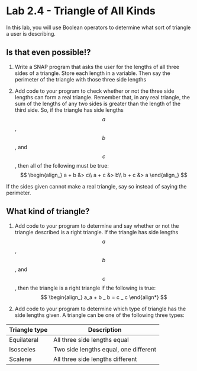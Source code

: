 <!--- REVISED -->
# Lab 2.4 - Triangle of All Kinds  <!-- Formerly 2.5 -->

In this lab, you will use Boolean operators to determine what sort of triangle a user is describing.

## Is that even possible!?

1.  Write a SNAP program that asks the user for the lengths of all three sides of a triangle.  Store each length in a variable.  Then say the perimeter of the triangle with those three side lengths

2.  Add code to your program to check whether or not the three side lengths can form a real triangle.  Remember that, in any real triangle, the sum of the lengths of any two sides is greater than the length of the third side.  So, if the triangle has side lengths $$a$$, $$b$$, and $$c$$, then all of the following must be true:
    <br/>
    $$
    \begin{align_}
    a + b &> c\\
    a + c &> b\\
    b + c &> a
    \end{align_}
    $$

If the sides given cannot make a real triangle, say so instead of saying the perimeter.

## What kind of triangle?

1.  Add code to your program to determine and say whether or not the triangle described is a right triangle.  If the triangle has side lengths $$a$$, $$b$$, and $$c$$, then the triangle is a right triangle if the following is true:
    <br/>
    $$
    \begin{align_}
    a_a + b _ b = c _ c
    \end{align*}
    $$

2.  Add code to your program to determine which type of triangle has the side lengths given.  A triangle can be one of the following three types:

| Triangle type | Description                           |
| ------------- | ------------------------------------- |
| Equilateral   | All three side lengths equal          |
| Isosceles     | Two side lengths equal, one different |
| Scalene       | All three side lengths different      |
